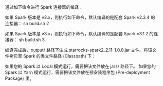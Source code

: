 通过如下命令进行 Spark 连接器的编译：

如果 Spark 版本是 v2.x，则执行如下命令，默认编译的是配套 Spark v2.3.4 的连接器：
sh build.sh 2


如果 Spark 版本是 v3.x，则执行如下命令，默认编译的是配套 Spark v3.1.2 的连接器：
sh build.sh 3

编译完成后，output/ 路径下生成 starrocks-spark2_2.11-1.0.0.jar 文件。将该文件拷贝至 Spark 的类文件路径 (Classpath) 下：

如果您的 Spark 以 Local 模式运行，需要把该文件放在 jars/ 路径下。
如果您的 Spark 以 Yarn 模式运行，需要把该文件放在预安装程序包 (Pre-deployment Package) 里。